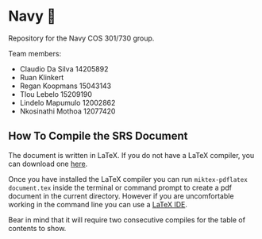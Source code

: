 # Navy :ship:

Repository for the Navy COS 301/730 group.

Team members:
* Claudio Da Silva 14205892
* Ruan Klinkert
* Regan Koopmans 15043143
* Tlou Lebelo 15209190
* Lindelo Mapumulo 12002862
* Nkosinathi Mothoa 12077420

## How To Compile the SRS Document

The document is written in LaTeX. If you do not have a LaTeX compiler, you can
download one [here](https://miktex.org/download).

Once you have installed the LaTeX compiler you can run
`miktex-pdflatex document.tex` inside the terminal or command prompt to create
a pdf document in the current directory. However if you are uncomfortable
working in the command line you can use a [LaTeX IDE](http://www.texstudio.org/).

Bear in mind that it will require two consecutive compiles for the table of
contents to show. 
